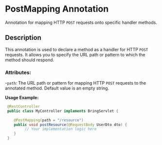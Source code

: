 # PostMapping Annotation

Annotation for mapping HTTP `POST` requests onto specific handler methods.

## Description
This annotation is used to declare a method as a handler for HTTP `POST` requests. It allows you to specify the URL path or pattern to which the method should respond.

### Attributes:
-`path`: The URL path or pattern for mapping HTTP `POST` requests to the annotated method. Default value is an empty string.

**Usage Example:**
```java
 @RestController
 public class MyController implements BringServlet {
    
    @PostMapping(path = "/resource")
    public void postResource(@RequestBody UserDto dto) {
         // Your implementation logic here
    }
 }
```
